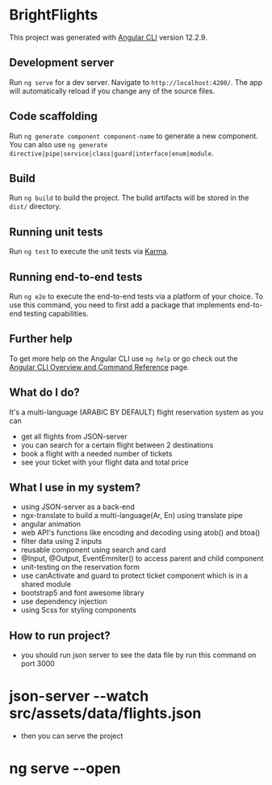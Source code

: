 # BrightFlights

This project was generated with [Angular CLI](https://github.com/angular/angular-cli) version 12.2.9.

## Development server

Run `ng serve` for a dev server. Navigate to `http://localhost:4200/`. The app will automatically reload if you change any of the source files.

## Code scaffolding

Run `ng generate component component-name` to generate a new component. You can also use `ng generate directive|pipe|service|class|guard|interface|enum|module`.

## Build

Run `ng build` to build the project. The build artifacts will be stored in the `dist/` directory.

## Running unit tests

Run `ng test` to execute the unit tests via [Karma](https://karma-runner.github.io).

## Running end-to-end tests

Run `ng e2e` to execute the end-to-end tests via a platform of your choice. To use this command, you need to first add a package that implements end-to-end testing capabilities.

## Further help

To get more help on the Angular CLI use `ng help` or go check out the [Angular CLI Overview and Command Reference](https://angular.io/cli) page.


## What do I do?

It's a multi-language (ARABIC BY DEFAULT) flight reservation system as you can 
- get all flights from JSON-server
- you can search for a certain flight between 2 destinations
- book a flight with a needed number of tickets
- see your ticket with your flight data and total price

## What I use in my system?

- using JSON-server as a back-end
- ngx-translate to build a multi-language(Ar, En) using translate pipe
- angular animation
- web API's functions like encoding and decoding using atob() and btoa()
- filter data using 2 inputs 
- reusable component using search and card  
- @Input, @Output, EventEmmiter() to access parent and child component
- unit-testing on the reservation form
- use canActivate and guard to protect ticket component which is in a shared module
- bootstrap5 and font awesome library
- use dependency injection 
- using Scss for styling components


## How to run project? 

- you should run json server to see the data file by run this command on port 3000 
#      json-server --watch src/assets/data/flights.json  
- then you can serve the project 
#      ng serve --open 
